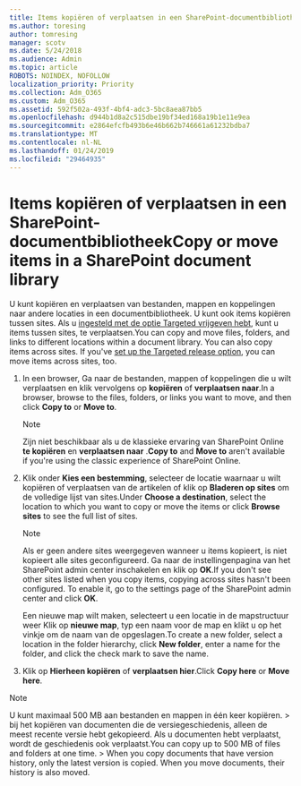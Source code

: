 ```yaml
---
title: Items kopiëren of verplaatsen in een SharePoint-documentbibliotheek
ms.author: toresing
author: tomresing
manager: scotv
ms.date: 5/24/2018
ms.audience: Admin
ms.topic: article
ROBOTS: NOINDEX, NOFOLLOW
localization_priority: Priority
ms.collection: Adm_O365
ms.custom: Adm_O365
ms.assetid: 592f502a-493f-4bf4-adc3-5bc8aea87bb5
ms.openlocfilehash: d944b1d8a2c515dbe19bf34ed168a19b1e11e9ea
ms.sourcegitcommit: e2864efcfb493b6e46b662b746661a61232bdba7
ms.translationtype: MT
ms.contentlocale: nl-NL
ms.lasthandoff: 01/24/2019
ms.locfileid: "29464935"
---
```

# <a name="copy-or-move-items-in-a-sharepoint-document-library"></a><span data-ttu-id="ab2bc-102">Items kopiëren of verplaatsen in een SharePoint-documentbibliotheek</span><span class="sxs-lookup"><span data-stu-id="ab2bc-102">Copy or move items in a SharePoint document library</span></span>

<span data-ttu-id="ab2bc-p101">U kunt kopiëren en verplaatsen van bestanden, mappen en koppelingen naar andere locaties in een documentbibliotheek. U kunt ook items kopiëren tussen sites. Als u [ingesteld met de optie Targeted vrijgeven hebt](https://go.microsoft.com/fwlink/?linkid=622980), kunt u items tussen sites, te verplaatsen.</span><span class="sxs-lookup"><span data-stu-id="ab2bc-p101">You can copy and move files, folders, and links to different locations within a document library. You can also copy items across sites. If you've [set up the Targeted release option](https://go.microsoft.com/fwlink/?linkid=622980), you can move items across sites, too.</span></span>
  
1. <span data-ttu-id="ab2bc-106">In een browser, Ga naar de bestanden, mappen of koppelingen die u wilt verplaatsen en klik vervolgens op **kopiëren** of **verplaatsen naar**.</span><span class="sxs-lookup"><span data-stu-id="ab2bc-106">In a browser, browse to the files, folders, or links you want to move, and then click **Copy to** or **Move to**.</span></span>
    
    > [!NOTE]
    > <span data-ttu-id="ab2bc-107">Zijn niet beschikbaar als u de klassieke ervaring van SharePoint Online **te kopiëren** en **verplaatsen naar** .</span><span class="sxs-lookup"><span data-stu-id="ab2bc-107">**Copy to** and **Move to** aren't available if you're using the classic experience of SharePoint Online.</span></span> 
  
2. <span data-ttu-id="ab2bc-108">Klik onder **Kies een bestemming**, selecteer de locatie waarnaar u wilt kopiëren of verplaatsen van de artikelen of klik op **Bladeren op sites** om de volledige lijst van sites.</span><span class="sxs-lookup"><span data-stu-id="ab2bc-108">Under **Choose a destination**, select the location to which you want to copy or move the items or click **Browse sites** to see the full list of sites.</span></span> 
    
    > [!NOTE]
    > <span data-ttu-id="ab2bc-p102">Als er geen andere sites weergegeven wanneer u items kopieert, is niet kopieert alle sites geconfigureerd. Ga naar de instellingenpagina van het SharePoint admin center inschakelen en klik op **OK**.</span><span class="sxs-lookup"><span data-stu-id="ab2bc-p102">If you don't see other sites listed when you copy items, copying across sites hasn't been configured. To enable it, go to the settings page of the SharePoint admin center and click **OK**.</span></span> 
  
    <span data-ttu-id="ab2bc-111">Een nieuwe map wilt maken, selecteert u een locatie in de mapstructuur weer Klik op **nieuwe map**, typ een naam voor de map en klikt u op het vinkje om de naam van de opgeslagen.</span><span class="sxs-lookup"><span data-stu-id="ab2bc-111">To create a new folder, select a location in the folder hierarchy, click **New folder**, enter a name for the folder, and click the check mark to save the name.</span></span>
    
3. <span data-ttu-id="ab2bc-112">Klik op **Hierheen kopiëren** of **verplaatsen hier**.</span><span class="sxs-lookup"><span data-stu-id="ab2bc-112">Click **Copy here** or **Move here**.</span></span>
    
> [!NOTE]
>  <span data-ttu-id="ab2bc-p103">U kunt maximaal 500 MB aan bestanden en mappen in één keer kopiëren. > bij het kopiëren van documenten die de versiegeschiedenis, alleen de meest recente versie hebt gekopieerd. Als u documenten hebt verplaatst, wordt de geschiedenis ook verplaatst.</span><span class="sxs-lookup"><span data-stu-id="ab2bc-p103">You can copy up to 500 MB of files and folders at one time. >  When you copy documents that have version history, only the latest version is copied. When you move documents, their history is also moved.</span></span> 
  

